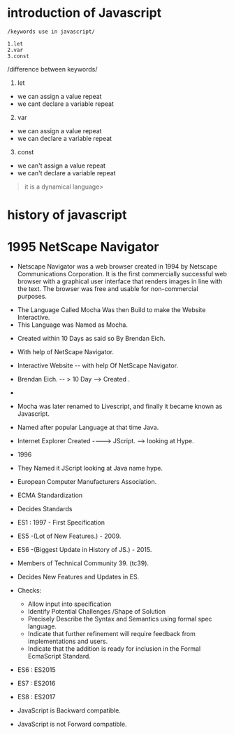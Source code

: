 # introduction of Javascript
 
    /keywords use in javascript/

    1.let
    2.var
    3.const

   /difference between keywords/

   1. let
   - we can assign a value repeat
   - we cant declare a variable repeat

   2. var
   - we can assign a value repeat
   - we can declare a variable repeat

   3. const 
   - we can't assign a value repeat
   - we can't declare a variable repeat

   > it is a dynamical language>

   




# history of javascript
# 1995 NetScape Navigator 
- Netscape Navigator was a web browser created in 1994 by Netscape Communications Corporation. It is the first commercially successful web browser with a graphical user interface that renders images in line with the text. The browser was free and usable for non-commercial purposes.

<!-- NetScape Created  -->
- The Language Called Mocha Was then Build to make the Website Interactive.
- This Language was Named as Mocha.
<!-- JavaScript launched in May 1995 by Brendan Eich, who used to work at Netscape. Initially, it wasn't called JavaScript; it was given the name Mocha -->
<!-- The name Mocha was chosen by Marc Andreessen, a Netscape founder.-->
- Created within 10 Days as said so By Brendan Eich.
- With help of NetScape Navigator.
- Interactive Website  -- with help Of NetScape Navigator.
- Brendan Eich. -- > 10 Day  --> Created .
- <!-- Brendan Eich is an American computer programmer and technology executive. He created the JavaScript programming language and co-founded the Mozilla project, the Mozilla Foundation, and the Mozilla Corporation. -->

- Mocha was later renamed to Livescript, and finally it became known as Javascript.
- Named after popular Language at that time Java.


<!--  At Same Time Frame Looking At the Hype of Java Script-->
- Internet Explorer  Created ---->  JScript. --> looking at Hype.
- 1996
- They Named it JScript looking at Java name hype.


- European Computer Manufacturers Association.
-  ECMA Standardization 
-  Decides Standards 
-  ES1 : 1997 - First Specification
-  ES5 -(Lot of New Features.) - 2009.
-  ES6 -(Biggest Update in History of JS.) - 2015.

-  Members of Technical Community 39. (tc39).
- Decides New Features and Updates in ES.

- Checks:
     - Allow input into specification
     - Identify Potential Challenges /Shape of Solution
     - Precisely Describe the Syntax and Semantics using formal spec language.
     - Indicate that further refinement will require feedback from implementations and users.
     - Indicate that the addition is ready for inclusion in the Formal EcmaScript Standard.

- ES6 : ES2015
- ES7 : ES2016
- ES8 : ES2017

- JavaScript is Backward compatible.
<!-- What is backward compatible language?
Backward compatibility refers to hardware or software that can successfully use interfaces and data from earlier versions of the system or with other systems. For example, Perl, the scripting language, was designed to be backward compatible with awk, an earlier language that Perl was designed to replace.-->
- JavaScript is not Forward compatible.

